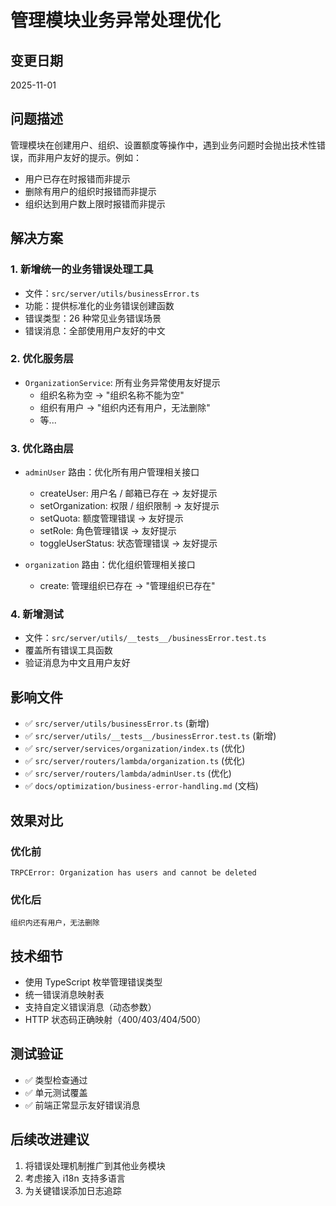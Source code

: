 # 管理模块业务异常处理优化

## 变更日期

2025-11-01

## 问题描述

管理模块在创建用户、组织、设置额度等操作中，遇到业务问题时会抛出技术性错误，而非用户友好的提示。例如：

- 用户已存在时报错而非提示
- 删除有用户的组织时报错而非提示
- 组织达到用户数上限时报错而非提示

## 解决方案

### 1. 新增统一的业务错误处理工具

- 文件：`src/server/utils/businessError.ts`
- 功能：提供标准化的业务错误创建函数
- 错误类型：26 种常见业务错误场景
- 错误消息：全部使用用户友好的中文

### 2. 优化服务层

- `OrganizationService`: 所有业务异常使用友好提示
  - 组织名称为空 → "组织名称不能为空"
  - 组织有用户 → "组织内还有用户，无法删除"
  - 等...

### 3. 优化路由层

- `adminUser` 路由：优化所有用户管理相关接口
  - createUser: 用户名 / 邮箱已存在 → 友好提示
  - setOrganization: 权限 / 组织限制 → 友好提示
  - setQuota: 额度管理错误 → 友好提示
  - setRole: 角色管理错误 → 友好提示
  - toggleUserStatus: 状态管理错误 → 友好提示

- `organization` 路由：优化组织管理相关接口
  - create: 管理组织已存在 → "管理组织已存在"

### 4. 新增测试

- 文件：`src/server/utils/__tests__/businessError.test.ts`
- 覆盖所有错误工具函数
- 验证消息为中文且用户友好

## 影响文件

- ✅ `src/server/utils/businessError.ts` (新增)
- ✅ `src/server/utils/__tests__/businessError.test.ts` (新增)
- ✅ `src/server/services/organization/index.ts` (优化)
- ✅ `src/server/routers/lambda/organization.ts` (优化)
- ✅ `src/server/routers/lambda/adminUser.ts` (优化)
- ✅ `docs/optimization/business-error-handling.md` (文档)

## 效果对比

### 优化前

```
TRPCError: Organization has users and cannot be deleted
```

### 优化后

```
组织内还有用户，无法删除
```

## 技术细节

- 使用 TypeScript 枚举管理错误类型
- 统一错误消息映射表
- 支持自定义错误消息（动态参数）
- HTTP 状态码正确映射（400/403/404/500）

## 测试验证

- ✅ 类型检查通过
- ✅ 单元测试覆盖
- ✅ 前端正常显示友好错误消息

## 后续改进建议

1. 将错误处理机制推广到其他业务模块
2. 考虑接入 i18n 支持多语言
3. 为关键错误添加日志追踪
